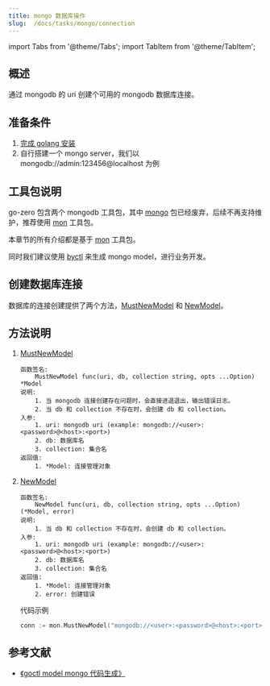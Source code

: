 ```yaml
---
title: mongo 数据库操作
slug:  /docs/tasks/mongo/connection
---
```


import Tabs from '@theme/Tabs';
import TabItem from '@theme/TabItem';

## 概述

通过 mongodb 的 uri 创建个可用的 mongodb 数据库连接。

## 准备条件

1. <a href="/docs/tasks" target="_blank">完成 golang 安装</a>
2. 自行搭建一个 mongo server，我们以 mongodb://admin:123456@localhost 为例

## 工具包说明

go-zero 包含两个 mongodb 工具包，其中 <a href="https://github.com/zeromicro/go-zero/tree/master/core/stores/mongo" target="_blank">mongo</a> 包已经废弃，后续不再支持维护，推荐使用 <a href="https://github.com/zeromicro/go-zero/tree/master/core/stores/mon" target="_blank">mon</a> 工具包。

本章节的所有介绍都是基于 <a href="https://github.com/zeromicro/go-zero/tree/master/core/stores/mon" target="_blank">mon</a> 工具包。

同时我们建议使用 [byctl](/docs/tasks/cli/mongo) 来生成 mongo model，进行业务开发。

## 创建数据库连接

数据库的连接创建提供了两个方法，<a href="https://github.com/zeromicro/go-zero/blob/master/core/stores/mon/model.go#L40" target="_blank">MustNewModel</a> 和 <a href="https://github.com/zeromicro/go-zero/blob/master/core/stores/mon/model.go#L50" target="_blank">NewModel</a>。

## 方法说明

1. <a href="https://github.com/zeromicro/go-zero/blob/master/core/stores/mon/model.go#L40" target="_blank">MustNewModel</a>

    ```golang
    函数签名: 
        MustNewModel func(uri, db, collection string, opts ...Option) *Model 
    说明: 
        1. 当 mongodb 连接创建存在问题时，会直接进退退出，输出错误日志。
        2. 当 db 和 collection 不存在时，会创建 db 和 collection。
    入参:
        1. uri: mongodb uri (example: mongodb://<user>:<password>@<host>:<port>)
        2. db: 数据库名
        3. collection: 集合名
    返回值:
        1. *Model: 连接管理对象
    ```

2. <a href="https://github.com/zeromicro/go-zero/blob/master/core/stores/mon/model.go#L50" target="_blank">NewModel</a>

    ```golang
    函数签名: 
        NewModel func(uri, db, collection string, opts ...Option) (*Model, error)
    说明: 
        1. 当 db 和 collection 不存在时，会创建 db 和 collection。
    入参:
        1. uri: mongodb uri (example: mongodb://<user>:<password>@<host>:<port>)
        2. db: 数据库名
        3. collection: 集合名
    返回值:
        1. *Model: 连接管理对象
        2. error: 创建错误
    ```

    代码示例

    ```go
    conn := mon.MustNewModel("mongodb://<user>:<password>@<host>:<port>", "db", "collection")
    ```

## 参考文献

- <a href="/docs/tutorials/cli/model#goctl-model-mongo-%E6%8C%87%E4%BB%A4" target="_blank">《goctl model mongo 代码生成》 </a>
